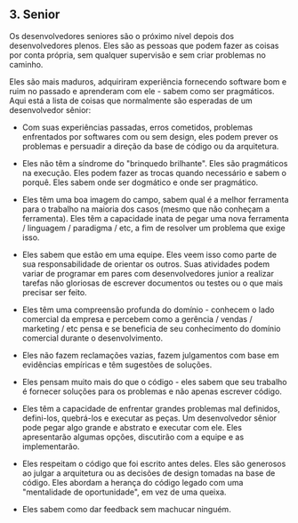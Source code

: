 ## 3. Senior

Os desenvolvedores seniores são o próximo nível depois dos desenvolvedores plenos. Eles são as pessoas que podem fazer as coisas por conta própria, sem qualquer supervisão e sem criar problemas no caminho. 

Eles são mais maduros, adquiriram experiência fornecendo software bom e ruim no passado e aprenderam com ele - sabem como ser pragmáticos. Aqui está a lista de coisas que normalmente são esperadas de um desenvolvedor sênior:

- Com suas experiências passadas, erros cometidos, problemas enfrentados por softwares com ou sem design, eles podem prever os problemas e persuadir a direção da base de código ou da arquitetura.

- Eles não têm a síndrome do "brinquedo brilhante". Eles são pragmáticos na execução. Eles podem fazer as trocas quando necessário e sabem o porquê. Eles sabem onde ser dogmático e onde ser pragmático.

- Eles têm uma boa imagem do campo, sabem qual é a melhor ferramenta para o trabalho na maioria dos casos (mesmo que não conheçam a ferramenta). Eles têm a capacidade inata de pegar uma nova ferramenta / linguagem / paradigma / etc, a fim de resolver um problema que exige isso.

- Eles sabem que estão em uma equipe. Eles veem isso como parte de sua responsabilidade de orientar os outros. Suas atividades podem variar de programar em pares com desenvolvedores junior a realizar tarefas não gloriosas de escrever documentos ou testes ou o que mais precisar ser feito.

- Eles têm uma compreensão profunda do domínio - conhecem o lado comercial da empresa e percebem como a gerência / vendas / marketing / etc pensa e se beneficia de seu conhecimento do domínio comercial durante o desenvolvimento.

- Eles não fazem reclamações vazias, fazem julgamentos com base em evidências empíricas e têm sugestões de soluções.

- Eles pensam muito mais do que o código - eles sabem que seu trabalho é fornecer soluções para os problemas e não apenas escrever código.

- Eles têm a capacidade de enfrentar grandes problemas mal definidos, defini-los, quebrá-los e executar as peças. Um desenvolvedor sênior pode pegar algo grande e abstrato e executar com ele. Eles apresentarão algumas opções, discutirão com a equipe e as implementarão.

- Eles respeitam o código que foi escrito antes deles. Eles são generosos ao julgar a arquitetura ou as decisões de design tomadas na base de código. Eles abordam a herança do código legado com uma "mentalidade de oportunidade", em vez de uma queixa.

- Eles sabem como dar feedback sem machucar ninguém.
